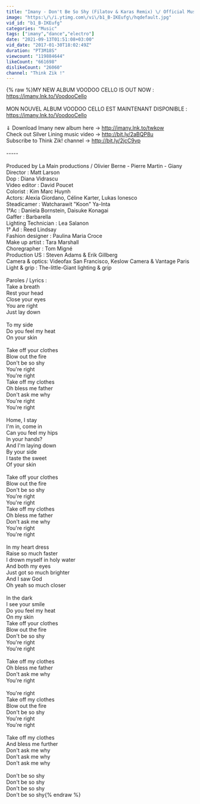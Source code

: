 ```yaml
---
title: "Imany - Don't Be So Shy (Filatov & Karas Remix) \/ Official Music Video"
image: "https:\/\/i.ytimg.com\/vi\/b1_B-IKEufg\/hqdefault.jpg"
vid_id: "b1_B-IKEufg"
categories: "Music"
tags: ["imany","dance","electro"]
date: "2021-09-13T01:51:08+03:00"
vid_date: "2017-01-30T18:02:49Z"
duration: "PT3M18S"
viewcount: "119884644"
likeCount: "661698"
dislikeCount: "26060"
channel: "Think Zik !"
---
```

{% raw %}MY NEW ALBUM VOODOO CELLO IS OUT NOW : <a rel="nofollow" target="blank" href="https://imany.lnk.to/VoodooCello">https://imany.lnk.to/VoodooCello</a><br /><br />MON NOUVEL ALBUM VOODOO CELLO EST MAINTENANT DISPONIBLE : <a rel="nofollow" target="blank" href="https://imany.lnk.to/VoodooCello">https://imany.lnk.to/VoodooCello</a><br /><br />⇓ Download Imany new album here → <a rel="nofollow" target="blank" href="http://imany.lnk.to/twkow">http://imany.lnk.to/twkow</a><br />Check out Silver Lining music video → <a rel="nofollow" target="blank" href="http://bit.ly/2aBQP8u">http://bit.ly/2aBQP8u</a><br />Subscribe to Think Zik! channel → <a rel="nofollow" target="blank" href="http://bit.ly/2jcC9vp">http://bit.ly/2jcC9vp</a><br /><br />-----<br /><br />Produced by La Main productions / Olivier Berne - Pierre Martin - Giany<br />Director : Matt Larson​<br />Dop : Diana Vidrascu​<br />Video editor : David Poucet<br />Colorist : Kim Marc Huynh<br />Actors: Alexia Giordano​, Céline Karter,​ Lukas Ionesco​<br />Steadicamer : Watcharawit &quot;Koon&quot; Ya-Inta<br />1°Ac : Daniela Bornstein​,  Daisuke Konagai​<br />Gaffer : Barbarella<br />Lighting Technician : Lea Salanon​<br />1° Ad : Reed Lindsay<br />Fashion designer : Paulina Maria Croce​<br />Make up artist : Tara Marshall<br />Choregrapher : Tom Migné​<br />Production US : Steven Adams &amp; Erik Gillberg<br />Camera &amp; optics: Videofax San Francisco, Keslow Camera​ &amp; Vantage Paris<br />Light &amp; grip : The-little-Giant lighting &amp; grip<br /><br />Paroles / Lyrics : <br />Take a breath<br />Rest your head<br />Close your eyes<br />You are right<br />Just lay down<br /><br />To my side<br />Do you feel my heat<br />On your skin<br /><br />Take off your clothes<br />Blow out the fire<br />Don't be so shy<br />You're right<br />You're right<br />Take off my clothes<br />Oh bless me father<br />Don't ask me why<br />You're right<br />You're right<br /><br />Home, I stay<br />I'm in, come in<br />Can you feel my hips<br />In your hands?<br />And I'm laying down<br />By your side<br />I taste the sweet<br />Of your skin<br /><br />Take off your clothes<br />Blow out the fire<br />Don't be so shy<br />You're right<br />You're right<br />Take off my clothes<br />Oh bless me father<br />Don't ask me why<br />You're right<br />You're right<br /><br />In my heart dress<br />Raise so much faster<br />I drown myself in holy water<br />And both my eyes<br />Just got so much brighter<br />And I saw God<br />Oh yeah so much closer<br /><br />In the dark<br />I see your smile<br />Do you feel my heat<br />On my skin<br />Take off your clothes<br />Blow out the fire<br />Don't be so shy<br />You're right<br />You're right<br /><br />Take off my clothes<br />Oh bless me father<br />Don't ask me why<br />You're right<br /><br />You're right<br />Take off my clothes<br />Blow out the fire<br />Don't be so shy<br />You're right<br />You're right<br /><br />Take off my clothes<br />And bless me further<br />Don't ask me why<br />Don't ask me why<br />Don't ask me why<br /><br />Don't be so shy<br />Don't be so shy<br />Don't be so shy<br />Don't be so shy{% endraw %}
